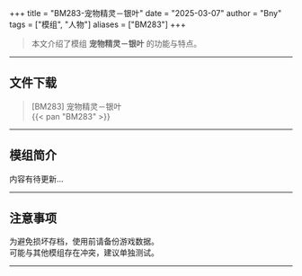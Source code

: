 +++
title = "BM283-宠物精灵－银叶"
date = "2025-03-07"
author = "Bny"
tags = ["模组", "人物"]
aliases = ["BM283"]
+++

> 本文介绍了模组 **宠物精灵－银叶** 的功能与特点。

---

## 文件下载

> [BM283] 宠物精灵－银叶  
{{< pan "BM283" >}}  

---

## 模组简介

>  
内容有待更新...  

---

## 注意事项

>  
为避免损坏存档，使用前请备份游戏数据。  
可能与其他模组存在冲突，建议单独测试。  

---

